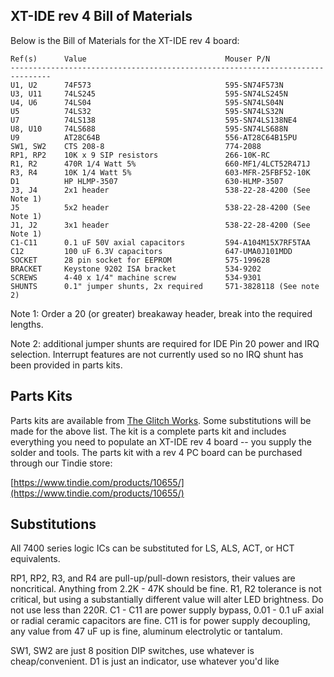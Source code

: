 XT-IDE rev 4 Bill of Materials
------------------------------

Below is the Bill of Materials for the XT-IDE rev 4 board:

```
Ref(s)      Value                               Mouser P/N
-------------------------------------------------------------------------------
U1, U2      74F573                              595-SN74F573N
U3, U11     74LS245                             595-SN74LS245N
U4, U6      74LS04                              595-SN74LS04N
U5          74LS32                              595-SN74LS32N
U7          74LS138                             595-SN74LS138NE4
U8, U10     74LS688                             595-SN74LS688N
U9          AT28C64B                            556-AT28C64B15PU
SW1, SW2    CTS 208-8                           774-2088
RP1, RP2    10K x 9 SIP resistors               266-10K-RC
R1, R2      470R 1/4 Watt 5%                    660-MF1/4LCT52R471J
R3, R4      10K 1/4 Watt 5%                     603-MFR-25FBF52-10K
D1          HP HLMP-3507                        630-HLMP-3507
J3, J4      2x1 header                          538-22-28-4200 (See Note 1)
J5          5x2 header                          538-22-28-4200 (See Note 1)
J1, J2      3x1 header                          538-22-28-4200 (See Note 1)
C1-C11      0.1 uF 50V axial capacitors         594-A104M15X7RF5TAA
C12         100 uF 6.3V capacitors              647-UMA0J101MDD
SOCKET      28 pin socket for EEPROM            575-199628 
BRACKET     Keystone 9202 ISA bracket           534-9202
SCREWS      4-40 x 1/4" machine screw           534-9301
SHUNTS      0.1" jumper shunts, 2x required     571-3828118 (See note 2)
```

Note 1: Order a 20 (or greater) breakaway header, break into the required lengths.

Note 2: additional jumper shunts are required for IDE Pin 20 power and IRQ selection. Interrupt features are not currently used so no IRQ shunt has been provided in parts kits.

Parts Kits
----------

Parts kits are available from [The Glitch Works](http://www.glitchwrks.com/xt-ide). Some substitutions will be made for the above list. The kit is a complete parts kit and includes everything you need to populate an XT-IDE rev 4 board -- you supply the solder and tools. The parts kit with a rev 4 PC board can be purchased through our Tindie store:

[https://www.tindie.com/products/10655/](https://www.tindie.com/products/10655/)

Substitutions
-------------

All 7400 series logic ICs can be substituted for LS, ALS, ACT, or HCT equivalents.

RP1, RP2, R3, and R4 are pull-up/pull-down resistors, their values are noncritical. Anything from 2.2K - 47K should be fine.
R1, R2 tolerance is not critical, but using a substantially different value will alter LED brightness. Do not use less than 220R.
C1 - C11 are power supply bypass, 0.01 - 0.1 uF axial or radial ceramic capacitors are fine.
C11 is for power supply decoupling, any value from 47 uF up is fine, aluminum electrolytic or tantalum.

SW1, SW2 are just 8 position DIP switches, use whatever is cheap/convenient.
D1 is just an indicator, use whatever you'd like
